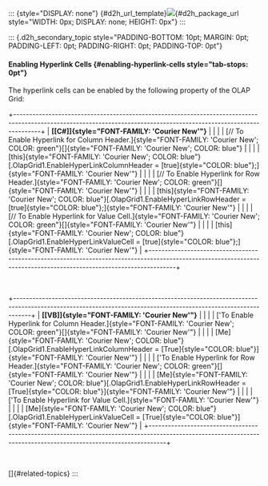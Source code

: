 ::: {style="DISPLAY: none"}
[](ms-xhelp:///?Id=d2h_url_template){#d2h_url_template}![](!package_url!){#d2h_package_url style="WIDTH: 0px; DISPLAY: none; HEIGHT: 0px"}
:::

::: {.d2h_secondary_topic style="PADDING-BOTTOM: 10pt; MARGIN: 0pt; PADDING-LEFT: 0pt; PADDING-RIGHT: 0pt; PADDING-TOP: 0pt"}
#### Enabling Hyperlink Cells {#enabling-hyperlink-cells style="tab-stops: 0pt"}

The hyperlink cells can be enabled by the following property of the OLAP Grid:

+--------------------------------------------------------------------------------------------------------------------------------------------------------------------+
| **[\[C#\]]{style="FONT-FAMILY: 'Courier New'"}**                                                                                                                   |
|                                                                                                                                                                    |
| [// To Enable Hyperlink for Column Header.]{style="FONT-FAMILY: 'Courier New'; COLOR: green"}[]{style="FONT-FAMILY: 'Courier New'; COLOR: blue"}                   |
|                                                                                                                                                                    |
| [this]{style="FONT-FAMILY: 'Courier New'; COLOR: blue"}[.OlapGrid1.EnableHyperLinkColumnHeader = [true]{style="COLOR: blue"};]{style="FONT-FAMILY: 'Courier New'"} |
|                                                                                                                                                                    |
| [// To Enable Hyperlink for Row Header.]{style="FONT-FAMILY: 'Courier New'; COLOR: green"}[]{style="FONT-FAMILY: 'Courier New'"}                                   |
|                                                                                                                                                                    |
| [this]{style="FONT-FAMILY: 'Courier New'; COLOR: blue"}[.OlapGrid1.EnableHyperLinkRowHeader = [true]{style="COLOR: blue"};]{style="FONT-FAMILY: 'Courier New'"}    |
|                                                                                                                                                                    |
| [// To Enable Hyperlink for Value Cell.]{style="FONT-FAMILY: 'Courier New'; COLOR: green"}[]{style="FONT-FAMILY: 'Courier New'"}                                   |
|                                                                                                                                                                    |
| [this]{style="FONT-FAMILY: 'Courier New'; COLOR: blue"}[.OlapGrid1.EnableHyperLinkValueCell = [true]{style="COLOR: blue"};]{style="FONT-FAMILY: 'Courier New'"}    |
+--------------------------------------------------------------------------------------------------------------------------------------------------------------------+

 

+-----------------------------------------------------------------------------------------------------------------------------------------------------------------+
| **[\[VB\]]{style="FONT-FAMILY: 'Courier New'"}**                                                                                                                |
|                                                                                                                                                                 |
| [\'To Enable Hyperlink for Column Header.]{style="FONT-FAMILY: 'Courier New'; COLOR: green"}[]{style="FONT-FAMILY: 'Courier New'"}                              |
|                                                                                                                                                                 |
| [Me]{style="FONT-FAMILY: 'Courier New'; COLOR: blue"}[.OlapGrid1.EnableHyperLinkColumnHeader = [True]{style="COLOR: blue"}]{style="FONT-FAMILY: 'Courier New'"} |
|                                                                                                                                                                 |
| [\'To Enable Hyperlink for Row Header.]{style="FONT-FAMILY: 'Courier New'; COLOR: green"}[]{style="FONT-FAMILY: 'Courier New'"}                                 |
|                                                                                                                                                                 |
| [Me]{style="FONT-FAMILY: 'Courier New'; COLOR: blue"}[.OlapGrid1.EnableHyperLinkRowHeader = [True]{style="COLOR: blue"}]{style="FONT-FAMILY: 'Courier New'"}    |
|                                                                                                                                                                 |
| [\'To Enable Hyperlink for Value Cell.]{style="FONT-FAMILY: 'Courier New'"}                                                                                     |
|                                                                                                                                                                 |
| [Me]{style="FONT-FAMILY: 'Courier New'; COLOR: blue"}[.OlapGrid1.EnableHyperLinkValueCell = [True]{style="COLOR: blue"}]{style="FONT-FAMILY: 'Courier New'"}    |
+-----------------------------------------------------------------------------------------------------------------------------------------------------------------+

 

[]{#related-topics}
:::
